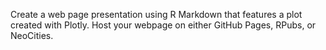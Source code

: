 Create a web page presentation using R Markdown that features a plot created with Plotly. Host your webpage on either GitHub Pages, RPubs, or NeoCities.
